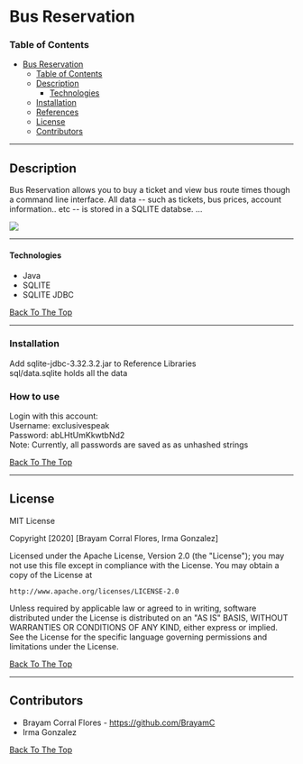   
# Bus Reservation

### Table of Contents

- [Bus Reservation](#Bus-Reservation)
    - [Table of Contents](#table-of-contents)
  - [Description](#description)
      - [Technologies](#technologies)
  - [Installation](#installation)
  - [References](#references)
  - [License](#license)
  - [Contributors](#contributors)

---

## Description
Bus Reservation allows you to buy a ticket and view bus route times though a command line interface. All data -- such as tickets, bus prices, account information.. etc -- is stored in a SQLITE databse. 
...

![](https://i.imgur.com/XvknwfR.gif)

 ---
#### Technologies
- Java
- SQLITE
- SQLITE JDBC

[Back To The Top](#read-me-template)

---

### Installation
Add sqlite-jdbc-3.32.3.2.jar to Reference Libraries \
sql/data.sqlite holds all the data 
### How to use
Login with this account: \
Username: exclusivespeak \
Password: abLHtUmKkwtbNd2 \
Note: Currently, all passwords are saved as as unhashed strings

[Back To The Top](#read-me-template)

---

## License

MIT License

Copyright [2020] [Brayam Corral Flores, Irma Gonzalez]

Licensed under the Apache License, Version 2.0 (the "License");
you may not use this file except in compliance with the License.
You may obtain a copy of the License at

    http://www.apache.org/licenses/LICENSE-2.0

Unless required by applicable law or agreed to in writing, software
distributed under the License is distributed on an "AS IS" BASIS,
WITHOUT WARRANTIES OR CONDITIONS OF ANY KIND, either express or implied.
See the License for the specific language governing permissions and
limitations under the License.

[Back To The Top](#read-me-template)

---

## Contributors

- Brayam Corral Flores - https://github.com/BrayamC
- Irma Gonzalez

[Back To The Top](#read-me-template)
